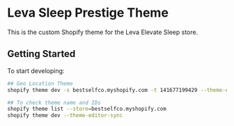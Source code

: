 # Leva Sleep Prestige Theme
This is the custom Shopify theme for the Leva Elevate Sleep store.

## Getting Started

To start developing:
```bash
## Geo Location Theme
shopify theme dev -s bestselfco.myshopify.com -t 141677199429 --theme-editor-sync

## To check theme name and IDs
shopify theme list --store=bestselfco.myshopify.com
shopify theme dev --theme-editor-sync